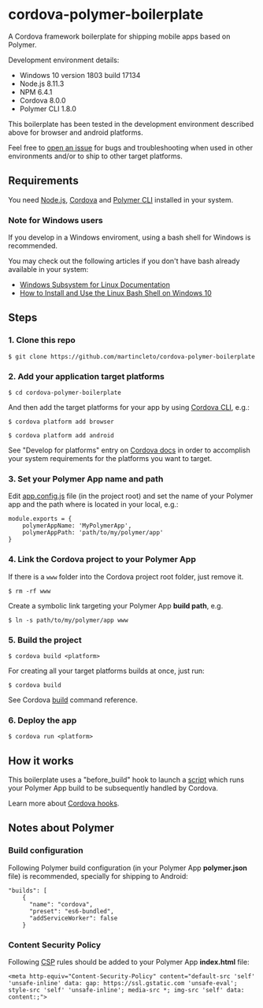 # cordova-polymer-boilerplate
A Cordova framework boilerplate for shipping mobile apps based on Polymer.

Development environment details:
- Windows 10 version 1803 build 17134
- Node.js 8.11.3
- NPM 6.4.1
- Cordova 8.0.0
- Polymer CLI 1.8.0

This boilerplate has been tested in the development environment described above for browser and android platforms.

Feel free to [open an issue](https://github.com/martincleto/cordova-polymer-boilerplate/issues/new) for bugs and troubleshooting when used in other environments and/or to ship to other target platforms.

## Requirements
You need [Node.js](https://nodejs.org), [Cordova](https://cordova.apache.org/) and [Polymer CLI](https://github.com/Polymer/tools/tree/master/packages/cli) installed in your system.

### Note for Windows users

If you develop in a Windows enviroment, using a bash shell for Windows is recommended.

You may check out the following articles if you don't have bash already available in your system:

- [Windows Subsystem for Linux Documentation](https://docs.microsoft.com/es-es/windows/wsl/about)
- [How to Install and Use the Linux Bash Shell on Windows 10](https://www.howtogeek.com/249966/how-to-install-and-use-the-linux-bash-shell-on-windows-10/)

## Steps

### 1. Clone this repo
`$ git clone https://github.com/martincleto/cordova-polymer-boilerplate`

### 2. Add your application target platforms
`$ cd cordova-polymer-boilerplate`

And then add the target platforms for your app by using [Cordova CLI](https://cordova.apache.org/docs/en/latest/reference/cordova-cli/index.html), e.g.:

`$ cordova platform add browser`

`$ cordova platform add android`

See "Develop for platforms" entry on [Cordova docs](https://cordova.apache.org/docs/en/latest/guide/overview/index.html) in order to accomplish your system requirements for the platforms you want to target.

### 3. Set your Polymer App name and path
Edit [app.config.js](https://github.com/martincleto/cordova-polymer-boilerplate/app.config.js) file (in the project root) and set the name of your Polymer app and the path where is located in your local, e.g.:

```
module.exports = {
    polymerAppName: 'MyPolymerApp',
    polymerAppPath: 'path/to/my/polymer/app'
}
```
### 4. Link the Cordova project to your Polymer App
If there is a `www` folder into the Cordova project root folder, just remove it.

`$ rm -rf www`

Create a symbolic link targeting your Polymer App **build path**, e.g.

`$ ln -s path/to/my/polymer/app www`

### 5. Build the project

`$ cordova build <platform>`

For creating all your target platforms builds at once, just run:

`$ cordova build`

See Cordova [build](https://cordova.apache.org/docs/en/latest/reference/cordova-cli/index.html#cordova-build-command) command reference.

### 6. Deploy the app

`$ cordova run <platform>`

## How it works
This boilerplate uses a "before_build" hook to launch a [script](hooks/appBeforeBuild.js) which runs your Polymer App build to be subsequently handled by Cordova.

Learn more about [Cordova hooks](https://cordova.apache.org/docs/en/latest/guide/appdev/hooks/index.html).


## Notes about Polymer
### Build configuration
Following Polymer build configuration (in your Polymer App **polymer.json** file) is recommended, specially for shipping to Android:

```
"builds": [
    {
      "name": "cordova",
      "preset": "es6-bundled",
      "addServiceWorker": false
    }
```

### Content Security Policy
Following [CSP](https://developer.mozilla.org/en-US/docs/Web/HTTP/CSP) rules should be added to your Polymer App **index.html** file:

`<meta http-equiv="Content-Security-Policy" content="default-src 'self' 'unsafe-inline' data: gap: https://ssl.gstatic.com 'unsafe-eval'; style-src 'self' 'unsafe-inline'; media-src *; img-src 'self' data: content:;">`

